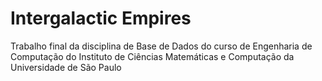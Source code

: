# Intergalactic Empires
Trabalho final da disciplina de Base de Dados do curso de Engenharia de Computação do Instituto de Ciências Matemáticas e Computação da Universidade de São Paulo
